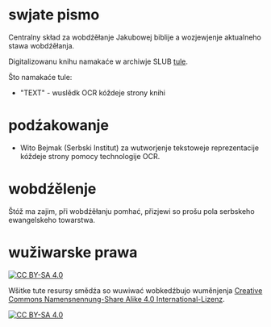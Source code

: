 # swjate pismo

Centralny skład za wobdźěłanje Jakubowej biblije a wozjewjenje aktualneho stawa wobdźěłanja.

Digitalizowanu knihu namakaće w archiwje SLUB [tule](http://digital.slub-dresden.de/id478590679).

Što namakaće tule:

- "TEXT" - wuslědk OCR kóždeje strony knihi

# podźakowanje

- Wito Bejmak (Serbski Institut) za wutworjenje tekstoweje reprezentacije kóždeje strony pomocy technologije OCR. 

# wobdźělenje

Štóž ma zajim, při wobdźěłanju pomhać, přizjewi so prošu pola serbskeho ewangelskeho towarstwa.

# wužiwarske prawa

[![CC BY-SA 4.0][cc-by-sa-shield]][cc-by-sa]

Wšitke tute resursy smědźa so wuwiwać wobkedźbujo wuměnjenja
[Creative Commons Namensnennung-Share Alike 4.0 International-Lizenz][cc-by-sa].

[![CC BY-SA 4.0][cc-by-sa-image]][cc-by-sa]

[cc-by-sa]: http://creativecommons.org/licenses/by-sa/4.0/deed.de
[cc-by-sa-image]: https://licensebuttons.net/l/by-sa/4.0/88x31.png
[cc-by-sa-shield]: https://img.shields.io/badge/License-CC%20BY--SA%204.0-lightgrey.svg
